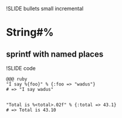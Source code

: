 !SLIDE bullets small incremental
# String#%
## sprintf with named places

!SLIDE code

    @@@ ruby    
    "I say %{foo}" % {:foo => "wadus"}          
    # => "I say wadus"

    
    "Total is %<total>.02f" % {:total => 43.1}  
    # => Total is 43.10
